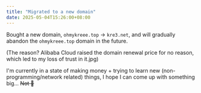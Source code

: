 ```yaml
---
title: "Migrated to a new domain"
date: 2025-05-04T15:26:00+08:00
---
```


Bought a new domain, `ohmykreee.top` -> `kre3.net`, and will gradually abandon the `ohmykreee.top` domain in the future.

(The reason? Alibaba Cloud raised the domain renewal price for no reason, which led to my loss of trust in it.jpg)

I'm currently in a state of making money + trying to learn new (non-programming/network related) things, I hope I can come up with something big... ~~Not 💩~~